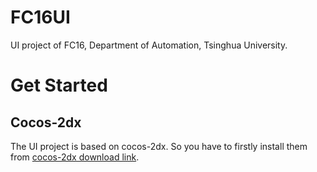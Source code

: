 # FC16UI
UI project of FC16, Department of Automation, Tsinghua University.

# Get Started
## Cocos-2dx
The UI project is based on cocos-2dx. So you have to firstly install them from <a href="https://cocos2d-x.org/filedown/cocos2d-x-3.17.1" target="_blank">cocos-2dx download link</a>. 

